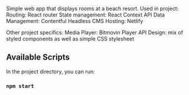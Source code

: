 Simple web app that displays rooms at a beach resort.
Used in project:
Routing: React router
State management: React Context API
Data Management: Contentful Headless CMS
Hosting: Netlify

Other project specifics:
Media Player: Bitmovin Player API
Design: mix of styled components as well as simple CSS stylesheet

## Available Scripts

In the project directory, you can run:

### `npm start`
